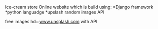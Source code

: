 Ice-cream store Online website which is build using:
              *Django framework
              *python languadge
              *upslash random images API

free images hd:::www.unsplash.com with API
